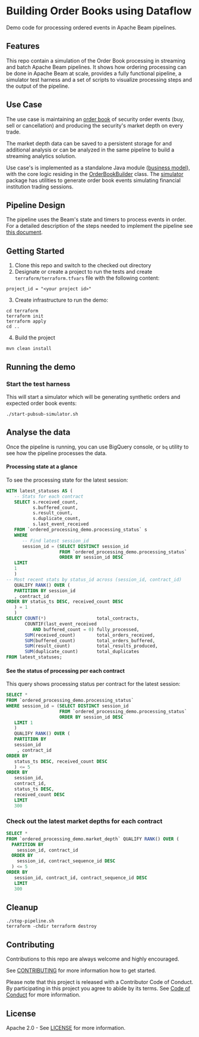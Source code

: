 # Building Order Books using Dataflow

[//]: # ([![Open in Cloud Shell]&#40;https://gstatic.com/cloudssh/images/open-btn.svg&#41;]&#40;https://ssh.cloud.google.com/cloudshell/editor?cloudshell_git_repo=GITHUB_URL&#41;)

Demo code for processing ordered events in Apache Beam pipelines.

## Features

This repo contain a simulation of the Order Book processing in streaming and batch Apache Beam
pipelines.
It shows how ordering processing can be done in Apache Beam at scale, provides a fully functional
pipeline, a simulator test harness and a set of scripts to visualize processing steps and the output
of the pipeline.

## Use Case

[//]: # (TODO: validate the description)
The use case is maintaining an [order book](https://en.wikipedia.org/wiki/Order_book) of security
order events (buy, sell or cancellation) and producing the security's market depth on every trade.

The market depth data can be saved to a persistent storage for and additional analysis or can be
analyzed in the same pipeline to build a streaming analytics solution.

Use case's is implemented as a standalone Java module ([business model](business-model)), with the
core logic residing in
the [OrderBookBuilder](business-model/src/main/java/com/google/cloud/orderbook/OrderBookBuilder.java)
class. The [simulator](simulator) package has utilities to generate order book events simulating
financial institution trading sessions.

## Pipeline Design

The pipeline uses the Beam's state and timers to process events in order. For a detailed description
of the steps needed to implement the pipeline see [this document](docs/pipeline-design.md).

## Getting Started

1. Clone this repo and switch to the checked out directory
2. Designate or create a project to run the tests and create `terraform/terraform.tfvars` file with
   the following content:

```text
project_id = "<your project id>"
```

3. Create infrastructure to run the demo:

```shell
cd terraform
terraform init
terraform apply
cd ..
```

4. Build the project

```shell
mvn clean install
```

## Running the demo

### Start the test harness

This will start a simulator which will be generating synthetic orders and expected order book
events:

```shell
./start-pubsub-simulator.sh
```

## Analyse the data

Once the pipeline is running, you can use BigQuery console, or `bq` utility to see how the pipeline
processes the data.

#### Processing state at a glance

To see the processing state for the latest session:

```sql
WITH latest_statuses AS (
   -- Stats for each contract
   SELECT s.received_count,
          s.buffered_count,
          s.result_count,
          s.duplicate_count,
          s.last_event_received
   FROM `ordered_processing_demo.processing_status` s
   WHERE
      -- Find latest session_id
      session_id = (SELECT DISTINCT session_id
                    FROM `ordered_processing_demo.processing_status`
                    ORDER BY session_id DESC
   LIMIT
   1
   )
-- Most recent stats by status_id across (session_id, contract_id)
   QUALIFY RANK() OVER (
   PARTITION BY session_id
   , contract_id
ORDER BY status_ts DESC, received_count DESC
   ) = 1
   )
SELECT COUNT(*)                   total_contracts,
       COUNTIF(last_event_received
          AND buffered_count = 0) fully_processed,
       SUM(received_count)        total_orders_received,
       SUM(buffered_count)        total_orders_buffered,
       SUM(result_count)          total_results_produced,
       SUM(duplicate_count)       total_duplicates
FROM latest_statuses;
```

#### See the status of processing per each contract

This query shows processing status per contract for the latest session:

```sql
SELECT *
FROM `ordered_processing_demo.processing_status`
WHERE session_id = (SELECT DISTINCT session_id
                    FROM `ordered_processing_demo.processing_status`
                    ORDER BY session_id DESC
   LIMIT 1
   )
   QUALIFY RANK() OVER (
   PARTITION BY
   session_id
    , contract_id
ORDER BY
   status_ts DESC, received_count DESC
   ) <= 5
ORDER BY
   session_id,
   contract_id,
   status_ts DESC,
   received_count DESC
   LIMIT
   300
```

### Check out the latest market depths for each contract

```sql
SELECT *
FROM `ordered_processing_demo.market_depth` QUALIFY RANK() OVER (
  PARTITION BY
    session_id, contract_id
  ORDER BY
    session_id, contract_sequence_id DESC
  ) <= 5
ORDER BY
   session_id, contract_id, contract_sequence_id DESC
   LIMIT
   300
```

## Cleanup

```shell
./stop-pipeline.sh
terraform -chdir terraform destroy 
```

## Contributing

Contributions to this repo are always welcome and highly encouraged.

See [CONTRIBUTING](CONTRIBUTING.md) for more information how to get started.

Please note that this project is released with a Contributor Code of Conduct. By participating in
this project you agree to abide by its terms. See [Code of Conduct](CODE_OF_CONDUCT.md) for more
information.

## License

Apache 2.0 - See [LICENSE](LICENSE) for more information.
